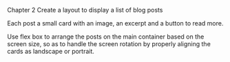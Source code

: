 Chapter 2
Create a layout to display a list of blog posts

Each post a small card with an image, an excerpt and a button to read more.

Use flex box to arrange the posts on the main container based on the screen size,
so as to handle the screen rotation by properly aligning the cards as landscape
or portrait.
